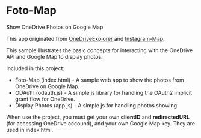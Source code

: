 # Foto-Map

Show OneDrive Photos on Google Map

This app originated from [OneDriveExplorer](https://github.com/OneDrive/onedrive-explorer-js) and [Instagram-Map](https://github.com/yenhao/Instagram-Map).

This sample illustrates the basic concepts for interacting with the OneDrive API and Google Map to display photos.

Included in this project:

* Foto-Map (index.html) - A sample web app to show the photos from OneDrive on Google Map.
* ODAuth (odauth.js) - A simple js library for handling the OAuth2 implicit grant flow for OneDrive.
* Display Photos (app.js) - A simple js for handling photos showing.

When use the project, you must get your own **clientID** and **redirectedURL** (for accessing OneDrive accound), and your own Google Map key. They are used in index.html.

